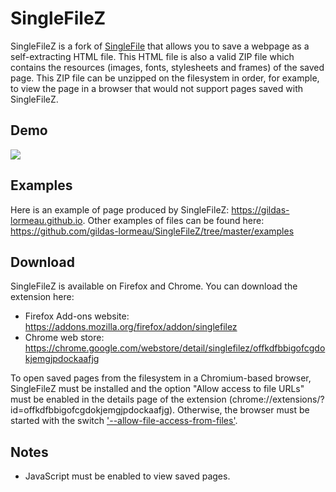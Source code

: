 # SingleFileZ
SingleFileZ is a fork of [SingleFile](https://github.com/gildas-lormeau/SingleFile) that allows you to save a webpage as a self-extracting HTML file. This HTML file is also a valid ZIP file which contains the resources (images, fonts, stylesheets and frames) of the saved page. This ZIP file can be unzipped on the filesystem in order, for example, to view the page in a browser that would not support pages saved with SingleFileZ.

## Demo
![](demo/demo-sfz.gif)

## Examples
Here is an example of page produced by SingleFileZ: https://gildas-lormeau.github.io. Other examples of files can be found here: https://github.com/gildas-lormeau/SingleFileZ/tree/master/examples

## Download
SingleFileZ is available on Firefox and Chrome. You can download the extension here:
 - Firefox Add-ons website: https://addons.mozilla.org/firefox/addon/singlefilez
 - Chrome web store: https://chrome.google.com/webstore/detail/singlefilez/offkdfbbigofcgdokjemgjpdockaafjg

To open saved pages from the filesystem in a Chromium-based browser, SingleFileZ must be installed and the option "Allow access to file URLs" must be enabled in the details page of the extension (chrome://extensions/?id=offkdfbbigofcgdokjemgjpdockaafjg). Otherwise, the browser must be started with the switch ['--allow-file-access-from-files'](http://www.chrome-allow-file-access-from-file.com/).

## Notes
 - JavaScript must be enabled to view saved pages.
